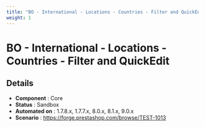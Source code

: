 ```yaml
---
title: "BO - International - Locations - Countries - Filter and QuickEdit"
weight: 1
---
```


# BO - International - Locations - Countries - Filter and QuickEdit
## Details
* **Component** : Core
* **Status** : Sandbox
* **Automated on** : 1.7.8.x, 1.7.7.x, 8.0.x, 8.1.x, 9.0.x
* **Scenario** : https://forge.prestashop.com/browse/TEST-1013

